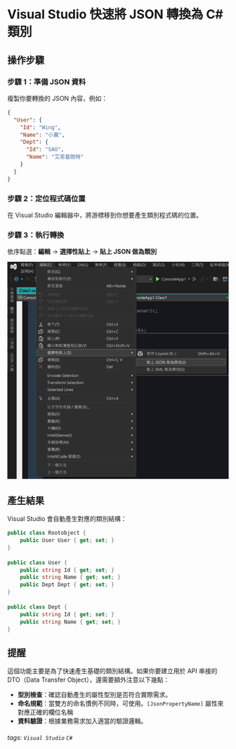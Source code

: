 # Visual Studio 快速將 JSON 轉換為 C# 類別

## 操作步驟

### 步驟 1：準備 JSON 資料

複製你要轉換的 JSON 內容，例如：

```json
{
  "User": {
    "Id": "Wing",
    "Name": "小翼",
    "Dept": {
      "Id": "SAO",
      "Name": "艾恩葛朗特"
    }
  }
}
```

### 步驟 2：定位程式碼位置

在 Visual Studio 編輯器中，將游標移到你想要產生類別程式碼的位置。

### 步驟 3：執行轉換

依序點選：**編輯** → **選擇性貼上** → **貼上 JSON 做為類別**

![](https://github.com/CloudyWing/HackMD-Notes/blob/main/Images/Visual%20Studio%20%E5%BF%AB%E9%80%9F%E5%B0%87%20JSON%20%E8%BD%89%E6%8F%9B%E7%82%BA%20C%23%20%E9%A1%9E%E5%88%A5/%E6%93%8D%E4%BD%9C%E6%AD%A5%E9%A9%9F.png?raw=true)

## 產生結果

Visual Studio 會自動產生對應的類別結構：

```csharp
public class Rootobject {
    public User User { get; set; }
}

public class User {
    public string Id { get; set; }
    public string Name { get; set; }
    public Dept Dept { get; set; }
}

public class Dept {
    public string Id { get; set; }
    public string Name { get; set; }
}
```

## 提醒

這個功能主要是為了快速產生基礎的類別結構。如果你要建立用於 API 串接的 DTO（Data Transfer Object），還需要額外注意以下幾點：

* **型別檢查**：確認自動產生的屬性型別是否符合實際需求。
* **命名規範**：當雙方的命名慣例不同時，可使用。`[JsonPropertyName]` 屬性來對應正確的欄位名稱
* **資料驗證**：根據業務需求加入適當的驗證邏輯。

###### tags: `Visual Studio` `C#`